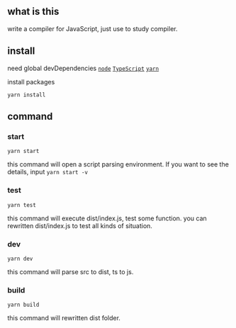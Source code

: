 ## what is this
write a compiler for JavaScript, just use to study compiler.

## install
need global devDependencies
[`node`](https://nodejs.org/en/download/package-manager/)
[`TypeScript`](https://ts.xcatliu.com/introduction/get-typescript)
[`yarn`](https://yarn.bootcss.com/docs/install/#mac-stable)

install packages
```shell
yarn install
```

## command

### start
```shell
yarn start
```
this command will open a script parsing environment.
If you want to see the details, input `yarn start -v`

### test
```shell
yarn test
```
this command will execute dist/index.js, test some function.
you can rewritten dist/index.js to test all kinds of situation.

### dev
``` shell
yarn dev
```
this command will parse src to dist, ts to js.

### build
```shell
yarn build
```
this command will rewritten dist folder.